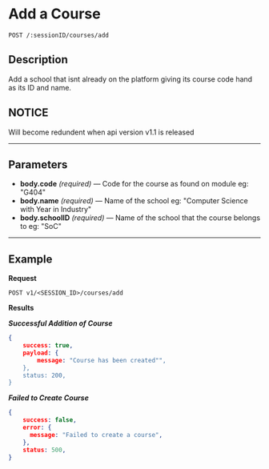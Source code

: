 # Add a Course

    POST /:sessionID/courses/add

## Description
Add a school that isnt already on the platform giving its course code hand as its ID and name.

## NOTICE
Will become redundent when api version v1.1 is released

***

## Parameters
- **body.code** _(required)_ — Code for the course as found on module eg: "G404"
- **body.name** _(required)_ — Name of the school eg: "Computer Science with Year in Industry"
- **body.schoolID** _(required)_ — Name of the school that the course belongs to eg: "SoC"

***

## Example
**Request**

    POST v1/<SESSION_ID>/courses/add

**Results**

***Successful Addition of Course***
``` json
{
    success: true,
    payload: {
        message: "Course has been created"",
    },
    status: 200,
}
```

***Failed to Create Course***
``` json
{
    success: false,
    error: {
      message: "Failed to create a course",
    },
    status: 500,
}
```